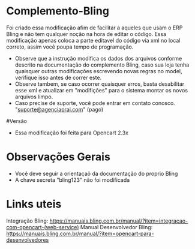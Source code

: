 # Complemento-Bling
Foi criado essa modificação afim de facilitar a aqueles que usam o ERP Bling e não tem qualquer noção na hora de editar o código.
Essa modificação apenas coloca a parte editavel do código via xml no local correto, assim você poupa tempo de programação.

- Observe que a instrução modifica os dados dos arquivos conforme descrito na documentação do complemento Bling, caso sua loja tenha quaisquer outras modificações escrevendo novas regras no model, verifique isso antes de correr este.
- Observe tambem, se caso ocorrer quaisquer erros, basta desabilitar esse xml e atualizar em "modifições" para o sistema montar os novos arquivos limpo.
- Caso precise de suporte, você pode entrar em contato conosco. "suporte@agenciaprai.com" (pago)

#Versão
- Essa modificação foi feita para Opencart 2.3x

# Observações Gerais
- Você deve seguir a orientaçaõ da documentação do proprio Bling
- A chave secreta "bling123" não foi modificada


# Links uteis
Integração Bling: https://manuais.bling.com.br/manual/?item=integracao-com-opencart-(web-service)
Manual Desenvolvedor Bling: https://manuais.bling.com.br/manual/?item=opencart-para-desenvolvedores

